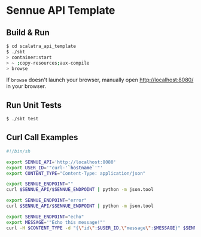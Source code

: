 # Sennue API Template #

## Build & Run ##

```sh
$ cd scalatra_api_template
$ ./sbt
> container:start
> ~ ;copy-resources;aux-compile
> browse
```

If `browse` doesn't launch your browser, manually open [http://localhost:8080/](http://localhost:8080/) in your browser.

## Run Unit Tests ##

```sh
$ ./sbt test
```

## Curl Call Examples ##

```sh
#!/bin/sh

export SENNUE_API='http://localhost:8080'
export USER_ID='"curl-'`hostname`'"'
export CONTENT_TYPE="Content-Type: application/json"

export SENNUE_ENDPOINT=""
curl $SENNUE_API/$SENNUE_ENDPOINT | python -m json.tool

export SENNUE_ENDPOINT="error"
curl $SENNUE_API/$SENNUE_ENDPOINT | python -m json.tool

export SENNUE_ENDPOINT="echo"
export MESSAGE='"Echo this message!"'
curl -H $CONTENT_TYPE -d "{\"id\":$USER_ID,\"message\":$MESSAGE}" $SENNUE_API/$SENNUE_ENDPOINT | python -m json.tool
```

